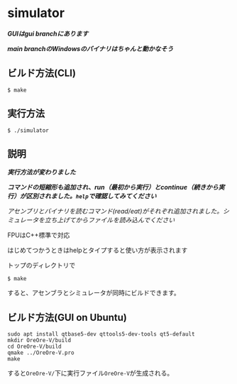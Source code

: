 # simulator

***GUIはgui branchにあります***

***main branchのWindowsのバイナリはちゃんと動かなそう***

## ビルド方法(CLI)

```$ make```

## 実行方法

```$ ./simulator```

## 説明

***実行方法が変わりました***

***コマンドの短縮形も追加され、run（最初から実行）とcontinue（続きから実行）が区別されました。`help`で確認してみてください***

*アセンブリとバイナリを読むコマンド(read/eat)がそれぞれ追加されました。シミュレータを立ち上げてからファイルを読み込んでください*

FPUはC++標準で対応

はじめてつかうときはhelpとタイプすると使い方が表示されます

トップのディレクトリで

```$ make```

すると、アセンブラとシミュレータが同時にビルドできます。

## ビルド方法(GUI on Ubuntu)

```shell
sudo apt install qtbase5-dev qttools5-dev-tools qt5-default
mkdir OreOre-V/build
cd OreOre-V/build
qmake ../OreOre-V.pro
make
```
すると`OreOre-V/`下に実行ファイル`OreOre-V`が生成される。


